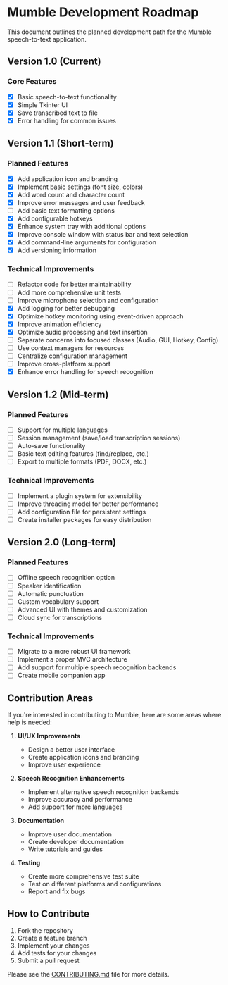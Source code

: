 # Mumble Development Roadmap

This document outlines the planned development path for the Mumble speech-to-text application.

## Version 1.0 (Current)

### Core Features
- [x] Basic speech-to-text functionality
- [x] Simple Tkinter UI
- [x] Save transcribed text to file
- [x] Error handling for common issues

## Version 1.1 (Short-term)

### Planned Features
- [x] Add application icon and branding
- [x] Implement basic settings (font size, colors)
- [x] Add word count and character count
- [x] Improve error messages and user feedback
- [ ] Add basic text formatting options
- [x] Add configurable hotkeys
- [x] Enhance system tray with additional options
- [x] Improve console window with status bar and text selection
- [x] Add command-line arguments for configuration
- [x] Add versioning information

### Technical Improvements
- [ ] Refactor code for better maintainability
- [ ] Add more comprehensive unit tests
- [ ] Improve microphone selection and configuration
- [x] Add logging for better debugging
- [x] Optimize hotkey monitoring using event-driven approach
- [x] Improve animation efficiency
- [x] Optimize audio processing and text insertion
- [ ] Separate concerns into focused classes (Audio, GUI, Hotkey, Config)
- [ ] Use context managers for resources
- [ ] Centralize configuration management
- [ ] Improve cross-platform support
- [x] Enhance error handling for speech recognition

## Version 1.2 (Mid-term)

### Planned Features
- [ ] Support for multiple languages
- [ ] Session management (save/load transcription sessions)
- [ ] Auto-save functionality
- [ ] Basic text editing features (find/replace, etc.)
- [ ] Export to multiple formats (PDF, DOCX, etc.)

### Technical Improvements
- [ ] Implement a plugin system for extensibility
- [ ] Improve threading model for better performance
- [ ] Add configuration file for persistent settings
- [ ] Create installer packages for easy distribution

## Version 2.0 (Long-term)

### Planned Features
- [ ] Offline speech recognition option
- [ ] Speaker identification
- [ ] Automatic punctuation
- [ ] Custom vocabulary support
- [ ] Advanced UI with themes and customization
- [ ] Cloud sync for transcriptions

### Technical Improvements
- [ ] Migrate to a more robust UI framework
- [ ] Implement a proper MVC architecture
- [ ] Add support for multiple speech recognition backends
- [ ] Create mobile companion app

## Contribution Areas

If you're interested in contributing to Mumble, here are some areas where help is needed:

1. **UI/UX Improvements**
   - Design a better user interface
   - Create application icons and branding
   - Improve user experience

2. **Speech Recognition Enhancements**
   - Implement alternative speech recognition backends
   - Improve accuracy and performance
   - Add support for more languages

3. **Documentation**
   - Improve user documentation
   - Create developer documentation
   - Write tutorials and guides

4. **Testing**
   - Create more comprehensive test suite
   - Test on different platforms and configurations
   - Report and fix bugs

## How to Contribute

1. Fork the repository
2. Create a feature branch
3. Implement your changes
4. Add tests for your changes
5. Submit a pull request

Please see the [CONTRIBUTING.md](../CONTRIBUTING.md) file for more details. 